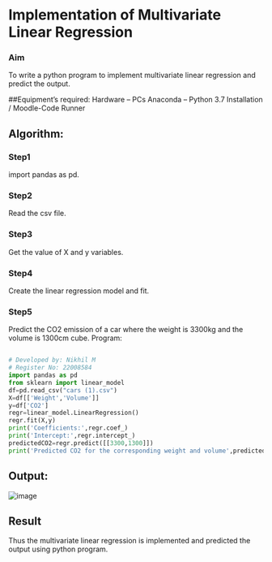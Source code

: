 # Implementation of Multivariate Linear Regression
### Aim
To write a python program to implement multivariate linear regression and predict the output.

##Equipment’s required:
Hardware – PCs
Anaconda – Python 3.7 Installation / Moodle-Code Runner
## Algorithm:
### Step1
import pandas as pd.

### Step2
Read the csv file.

### Step3
Get the value of X and y variables.

### Step4
Create the linear regression model and fit.

### Step5
Predict the CO2 emission of a car where the weight is 3300kg and the volume is 1300cm cube.
Program:
```python

# Developed by: Nikhil M
# Register No: 22008584
import pandas as pd
from sklearn import linear_model
df=pd.read_csv("cars (1).csv")
X=df[['Weight','Volume']]
y=df['CO2']
regr=linear_model.LinearRegression()
regr.fit(X,y)
print('Coefficients:',regr.coef_)
print('Intercept:',regr.intercept_)
predictedCO2=regr.predict([[3300,1300]])
print('Predicted CO2 for the corresponding weight and volume',predictedCO2)
```
## Output:
![image](https://user-images.githubusercontent.com/118707852/215235572-48e9b469-c226-4af9-baa5-0f86d5aebb74.png)

## Result
Thus the multivariate linear regression is implemented and predicted the output using python program.
